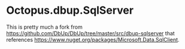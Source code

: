 # Octopus.dbup.SqlServer

This is pretty much a fork from https://github.com/DbUp/DbUp/tree/master/src/dbup-sqlserver that references https://www.nuget.org/packages/Microsoft.Data.SqlClient.